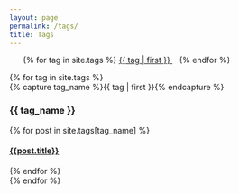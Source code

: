 ```yaml
---
layout: page
permalink: /tags/
title: Tags
---
```


<ul class="tag-cloud">
{% for tag in site.tags %}
    <span style="font-size: {{ tag | last | size | times: 100 | divided_by: site.tags.size | plus: 70  }}%">
        <a href="#{{ tag | first | slugize }}">
            {{ tag | first }}
        </a> &nbsp;&nbsp;
    </span>
{% endfor %}
</ul>

<div id="archives">
{% for tag in site.tags %}
    <div class="archive-group">
        {% capture tag_name %}{{ tag | first }}{% endcapture %}
        <h3 id="#{{ tag_name | slugize }}">{{ tag_name }}</h3>
        <a name="{{ tag_name | slugize }}"></a>
        {% for post in site.tags[tag_name] %}
        <article class="archive-item">
            <h4><a href="{{ root_url }}{{ post.url }}">{{post.title}}</a></h4>
        </article>
        {% endfor %}
    </div>
{% endfor %}
</div>
